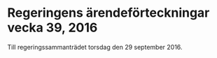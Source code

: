 # Regeringens ärendeförteckningar vecka 39, 2016

Till regeringssammanträdet torsdag den 29 september 2016\.
